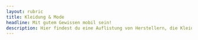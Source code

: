```yaml
---
layout: rubric
title: Kleidung & Mode
headline: Mit gutem Gewissen mobil sein!
description: Hier findest du eine Auflistung von Herstellern, die Kleidung und Textilien lokal produzieren. Heutzutage leben wir in einer Welt, der sogenannten "Fast-Fashion", in der Mode sehr kurzlebig ist. Damit dies möglich ist muss die Kleidung sehr günstig hergstellt werden. Damit wir von günstiger Kleidung profitieren können, leiden in den Herstellungsländern sehr oft die Mitarbeiter an mangelden Schutzmaßnahmen. Doch es geht auch anders, es gibt mittlerweile eine Trendwende in der viele Hersteller auf die lokale Produktion setzen! Das schafft Arbeitsplätze und die Herstellung unterliegt den Standards der europäischen Union. 
---
```

